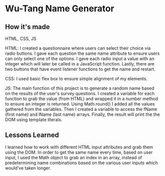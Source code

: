 # Wu-Tang Name Generator

## How it's made
HTML, CSS, JS

HTML: I created a questionnaire where users can select their choice via radio buttons. I gave each question the same name attribute to ensure users can only select one of the options. I gave each radio input a value with an integer which will later be called in a JavaScript function. Lastly, there are two buttons that have event listener functions to get the name and restart.

CSS: I used basic flex box to ensure simple alignment of my elements.

JS: The main function of this project is to generate a random name based on the results of the user's survey questions. I created a variable for each function to grab the value (from HTML) and wrapped it in a number method to ensure an integer is returned. Using Math.round() I added all the values gathered from the variables. Then I created a variable to access the fName (first name) and lName (last name) arrays. Finally, the result will print the the DOM using template literals. 

## Lessons Learned
I learned how to work with different HTML input attributes and grab them using the DOM. In order to get the same name every time, based on user input, I used the Math object to grab an index in an array, instead of predetermining name combinations based on the various user inputs which would've taken longer.